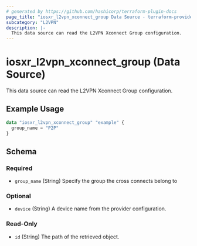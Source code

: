 ```yaml
---
# generated by https://github.com/hashicorp/terraform-plugin-docs
page_title: "iosxr_l2vpn_xconnect_group Data Source - terraform-provider-iosxr"
subcategory: "L2VPN"
description: |-
  This data source can read the L2VPN Xconnect Group configuration.
---
```


# iosxr_l2vpn_xconnect_group (Data Source)

This data source can read the L2VPN Xconnect Group configuration.

## Example Usage

```terraform
data "iosxr_l2vpn_xconnect_group" "example" {
  group_name = "P2P"
}
```

<!-- schema generated by tfplugindocs -->
## Schema

### Required

- `group_name` (String) Specify the group the cross connects belong to

### Optional

- `device` (String) A device name from the provider configuration.

### Read-Only

- `id` (String) The path of the retrieved object.


